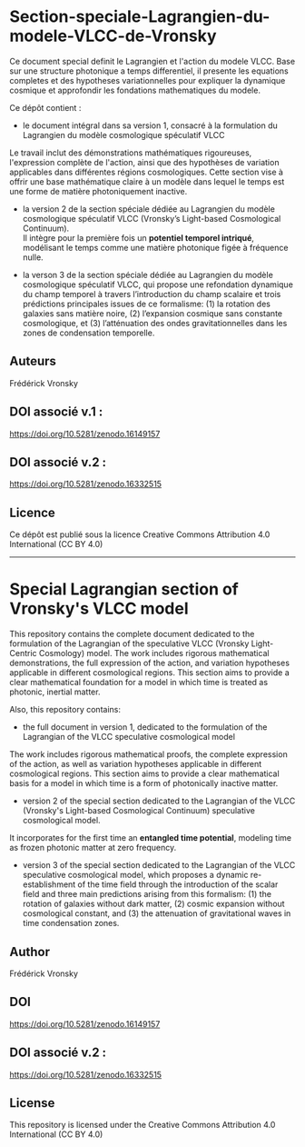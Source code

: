 # Section-speciale-Lagrangien-du-modele-VLCC-de-Vronsky
Ce document special definit le Lagrangien et l'action du modele VLCC. Base sur une structure photonique a temps differentiel, il presente les equations completes et des hypotheses variationnelles pour expliquer la dynamique cosmique et approfondir les fondations mathematiques du modele.

Ce dépôt contient :
- le document intégral dans sa version 1, consacré à la formulation du Lagrangien du modèle cosmologique spéculatif VLCC

Le travail inclut des démonstrations mathématiques rigoureuses, l'expression complète de l'action, ainsi que des hypothèses de variation applicables dans différentes régions cosmologiques. Cette section vise à offrir une base mathématique claire à un modèle dans lequel le temps est une forme de matière photoniquement inactive.

- la version 2 de la section spéciale dédiée au Lagrangien du modèle cosmologique spéculatif VLCC (Vronsky’s Light-based Cosmological Continuum).  
Il intègre pour la première fois un **potentiel temporel intriqué**, modélisant le temps comme une matière photonique figée à fréquence nulle.

- la verson 3 de la section spéciale dédiée au Lagrangien du modèle cosmologique spéculatif VLCC, qui propose une refondation dynamique du champ temporel à travers l’introduction du champ scalaire et trois prédictions principales issues de ce formalisme: (1) la rotation des galaxies sans matière noire, (2) l’expansion cosmique sans constante cosmologique, et (3) l’atténuation des ondes gravitationnelles dans les zones de condensation temporelle.

## Auteurs
Frédérick Vronsky

## DOI associé v.1 :
https://doi.org/10.5281/zenodo.16149157

## DOI associé v.2 :
https://doi.org/10.5281/zenodo.16332515

## Licence
Ce dépôt est publié sous la licence Creative Commons Attribution 4.0 International (CC BY 4.0)

---
# Special Lagrangian section of Vronsky's VLCC model

This repository contains the complete document dedicated to the formulation of the Lagrangian of the speculative VLCC (Vronsky Light-Centric Cosmology) model. The work includes rigorous mathematical demonstrations, the full expression of the action, and variation hypotheses applicable in different cosmological regions. This section aims to provide a clear mathematical foundation for a model in which time is treated as photonic, inertial matter.

Also, this repository contains:
- the full document in version 1, dedicated to the formulation of the Lagrangian of the VLCC speculative cosmological model

The work includes rigorous mathematical proofs, the complete expression of the action, as well as variation hypotheses applicable in different cosmological regions. This section aims to provide a clear mathematical basis for a model in which time is a form of photonically inactive matter.

- version 2 of the special section dedicated to the Lagrangian of the VLCC (Vronsky's Light-based Cosmological Continuum) speculative cosmological model.

It incorporates for the first time an **entangled time potential**, modeling time as frozen photonic matter at zero frequency.

- version 3 of the special section dedicated to the Lagrangian of the VLCC speculative cosmological model, which proposes a dynamic re-establishment of the time field through the introduction of the scalar field and three main predictions arising from this formalism: (1) the rotation of galaxies without dark matter, (2) cosmic expansion without cosmological constant, and (3) the attenuation of gravitational waves in time condensation zones.

## Author
Frédérick Vronsky

## DOI
https://doi.org/10.5281/zenodo.16149157

## DOI associé v.2 :
https://doi.org/10.5281/zenodo.16332515

## License
This repository is licensed under the Creative Commons Attribution 4.0 International (CC BY 4.0)
